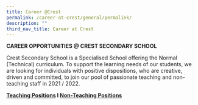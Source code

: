 ```yaml
---
title: Career @Crest
permalink: /career-at-crest/general/permalink/
description: ""
third_nav_title: Career at Crest
---
```

**CAREER OPPORTUNITIES @ CREST SECONDARY SCHOOL**  

  

Crest Secondary School is a Specialised School offering the Normal (Technical) curriculum. To support the learning needs of our students, we are looking for individuals with positive dispositions, who are creative, driven and committed, to join our pool of passionate teaching and non-teaching staff in 2021 / 2022.

**[Teaching Positions](/general/career-at-crest/teaching-positions/permalink/) I [Non-Teaching Positions](/general/career-at-crest/non-teaching-positions/permalink/)**